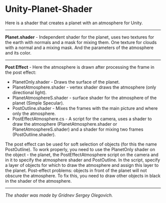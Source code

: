 # Unity-Planet-Shader
Here is a shader that creates a planet with an atmosphere for Unity.
***
**Planet.shader** - Independent shader for the planet, uses two textures for the earth with normals and a mask for mixing them. One texture for clouds with a normal and a mixing mask. And the parameters of the atmosphere and its color.
***
**Post Effect** - Here the atmosphere is drawn after processing the frame in the post effect:
* PlanetOnly.shader - Draws the surface of the planet.
* PlanetAtmosphere.shader - vertex shader draws the atmosphere (only directional light).
* PlanetAtmosphereS.shader - surface shader for the atmosphere of the planet (Simple Specular).
* PostOutline.shader - Mixes the frames with the main picture and where only the atmosphere.
* PostEffectAtmosphere.cs - A script for the camera, uses a shader to draw the atmosphere (PlanetAtmosphere.shader or PlanetAtmosphereS.shader) and a shader for mixing two frames (PostOutline.shader).

The post effect can be used for soft selection of objects (for this the name PostOutline). To work properly, you need to use the PlanetOnly shader on the object - the planet, the PostEffectAtmosphere script on the camera and in it to specify the atmosphere shader and PostOutline. In the script, specify a layer of objects for which to draw the atmosphere and assign this layer to the planet.
Post-effect problems: objects in front of the planet will not obscure the atmosphere. To fix this, you need to draw other objects in black in the shader of the atmosphere.
***
*The shader was made by Gridnev Sergey Olegovich.*
